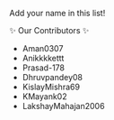 Add your name in this list!

✨ Our Contributors ✨

- Aman0307
- Anikkkkettt
- Prasad-178
- Dhruvpandey08
- KislayMishra69
- KMayank02
- LakshayMahajan2006
